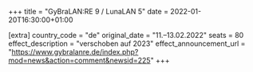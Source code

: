 +++
title = "GyBraLAN:RE 9 / LunaLAN 5"
date = 2022-01-20T16:30:00+01:00

[extra]
country_code = "de"
original_date = "11.–13.02.2022"
seats = 80
effect_description = "verschoben auf 2023"
effect_announcement_url = "https://www.gybralanre.de/index.php?mod=news&action=comment&newsid=225"
+++
